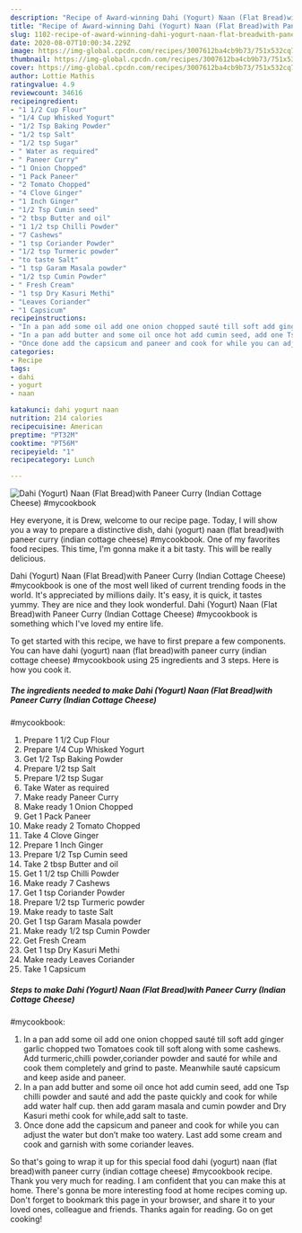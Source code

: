 ```yaml
---
description: "Recipe of Award-winning Dahi (Yogurt) Naan (Flat Bread)with Paneer Curry (Indian Cottage Cheese)  #mycookbook"
title: "Recipe of Award-winning Dahi (Yogurt) Naan (Flat Bread)with Paneer Curry (Indian Cottage Cheese)  #mycookbook"
slug: 1102-recipe-of-award-winning-dahi-yogurt-naan-flat-breadwith-paneer-curry-indian-cottage-cheese-mycookbook
date: 2020-08-07T10:00:34.229Z
image: https://img-global.cpcdn.com/recipes/3007612ba4cb9b73/751x532cq70/dahi-yogurt-naan-flat-breadwith-paneer-curry-indian-cottage-cheese-mycookbook-recipe-main-photo.jpg
thumbnail: https://img-global.cpcdn.com/recipes/3007612ba4cb9b73/751x532cq70/dahi-yogurt-naan-flat-breadwith-paneer-curry-indian-cottage-cheese-mycookbook-recipe-main-photo.jpg
cover: https://img-global.cpcdn.com/recipes/3007612ba4cb9b73/751x532cq70/dahi-yogurt-naan-flat-breadwith-paneer-curry-indian-cottage-cheese-mycookbook-recipe-main-photo.jpg
author: Lottie Mathis
ratingvalue: 4.9
reviewcount: 34616
recipeingredient:
- "1 1/2 Cup Flour"
- "1/4 Cup Whisked Yogurt"
- "1/2 Tsp Baking Powder"
- "1/2 tsp Salt"
- "1/2 tsp Sugar"
- " Water as required"
- " Paneer Curry"
- "1 Onion Chopped"
- "1 Pack Paneer"
- "2 Tomato Chopped"
- "4 Clove Ginger"
- "1 Inch Ginger"
- "1/2 Tsp Cumin seed"
- "2 tbsp Butter and oil"
- "1 1/2 tsp Chilli Powder"
- "7 Cashews"
- "1 tsp Coriander Powder"
- "1/2 tsp Turmeric powder"
- "to taste Salt"
- "1 tsp Garam Masala powder"
- "1/2 tsp Cumin Powder"
- " Fresh Cream"
- "1 tsp Dry Kasuri Methi"
- "Leaves Coriander"
- "1 Capsicum"
recipeinstructions:
- "In a pan add some oil add one onion chopped sauté till soft add ginger garlic chopped two Tomatoes cook till soft along with some cashews. Add turmeric,chilli powder,coriander powder and sauté for while and cook them completely and grind to paste. Meanwhile sauté capsicum and keep aside and paneer."
- "In a pan add butter and some oil once hot add cumin seed, add one Tsp chilli powder and sauté and add the paste quickly and cook for while add water half cup. then add garam masala and cumin powder and Dry Kasuri methi cook for while,add salt to taste."
- "Once done add the capsicum and paneer and cook for while you can adjust the water but don’t make too watery. Last add some cream and cook and garnish with some coriander leaves."
categories:
- Recipe
tags:
- dahi
- yogurt
- naan

katakunci: dahi yogurt naan 
nutrition: 214 calories
recipecuisine: American
preptime: "PT32M"
cooktime: "PT56M"
recipeyield: "1"
recipecategory: Lunch

---
```



![Dahi (Yogurt) Naan (Flat Bread)with Paneer Curry (Indian Cottage Cheese) 
#mycookbook](https://img-global.cpcdn.com/recipes/3007612ba4cb9b73/751x532cq70/dahi-yogurt-naan-flat-breadwith-paneer-curry-indian-cottage-cheese-mycookbook-recipe-main-photo.jpg)

Hey everyone, it is Drew, welcome to our recipe page. Today, I will show you a way to prepare a distinctive dish, dahi (yogurt) naan (flat bread)with paneer curry (indian cottage cheese) 
#mycookbook. One of my favorites food recipes. This time, I'm gonna make it a bit tasty. This will be really delicious.



Dahi (Yogurt) Naan (Flat Bread)with Paneer Curry (Indian Cottage Cheese) 
#mycookbook is one of the most well liked of current trending foods in the world. It's appreciated by millions daily. It's easy, it is quick, it tastes yummy. They are nice and they look wonderful. Dahi (Yogurt) Naan (Flat Bread)with Paneer Curry (Indian Cottage Cheese) 
#mycookbook is something which I've loved my entire life.


To get started with this recipe, we have to first prepare a few components. You can have dahi (yogurt) naan (flat bread)with paneer curry (indian cottage cheese) 
#mycookbook using 25 ingredients and 3 steps. Here is how you cook it.

<!--inarticleads1-->

##### The ingredients needed to make Dahi (Yogurt) Naan (Flat Bread)with Paneer Curry (Indian Cottage Cheese) 
#mycookbook:

1. Prepare 1 1/2 Cup Flour
1. Prepare 1/4 Cup Whisked Yogurt
1. Get 1/2 Tsp Baking Powder
1. Prepare 1/2 tsp Salt
1. Prepare 1/2 tsp Sugar
1. Take  Water as required
1. Make ready  Paneer Curry
1. Make ready 1 Onion Chopped
1. Get 1 Pack Paneer
1. Make ready 2 Tomato Chopped
1. Take 4 Clove Ginger
1. Prepare 1 Inch Ginger
1. Prepare 1/2 Tsp Cumin seed
1. Take 2 tbsp Butter and oil
1. Get 1 1/2 tsp Chilli Powder
1. Make ready 7 Cashews
1. Get 1 tsp Coriander Powder
1. Prepare 1/2 tsp Turmeric powder
1. Make ready to taste Salt
1. Get 1 tsp Garam Masala powder
1. Make ready 1/2 tsp Cumin Powder
1. Get  Fresh Cream
1. Get 1 tsp Dry Kasuri Methi
1. Make ready Leaves Coriander
1. Take 1 Capsicum




<!--inarticleads2-->

##### Steps to make Dahi (Yogurt) Naan (Flat Bread)with Paneer Curry (Indian Cottage Cheese) 
#mycookbook:

1. In a pan add some oil add one onion chopped sauté till soft add ginger garlic chopped two Tomatoes cook till soft along with some cashews. Add turmeric,chilli powder,coriander powder and sauté for while and cook them completely and grind to paste. Meanwhile sauté capsicum and keep aside and paneer.
1. In a pan add butter and some oil once hot add cumin seed, add one Tsp chilli powder and sauté and add the paste quickly and cook for while add water half cup. then add garam masala and cumin powder and Dry Kasuri methi cook for while,add salt to taste.
1. Once done add the capsicum and paneer and cook for while you can adjust the water but don’t make too watery. Last add some cream and cook and garnish with some coriander leaves.




So that's going to wrap it up for this special food dahi (yogurt) naan (flat bread)with paneer curry (indian cottage cheese) 
#mycookbook recipe. Thank you very much for reading. I am confident that you can make this at home. There's gonna be more interesting food at home recipes coming up. Don't forget to bookmark this page in your browser, and share it to your loved ones, colleague and friends. Thanks again for reading. Go on get cooking!
